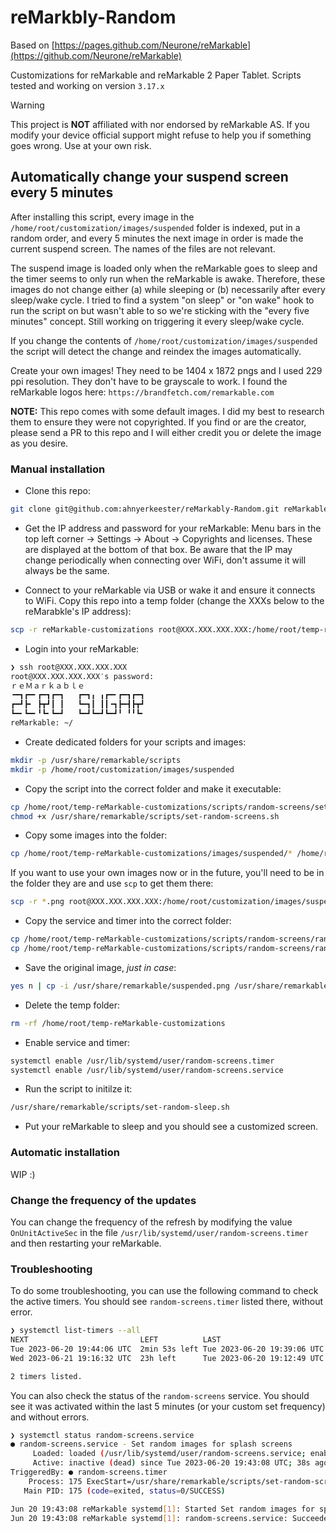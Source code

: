 # reMarkbly-Random
Based on [https://pages.github.com/Neurone/reMarkable](https://github.com/Neurone/reMarkable)

Customizations for reMarkable and reMarkable 2 Paper Tablet.
Scripts tested and working on version `3.17.x`

> [!WARNING]
> This project is **NOT** affiliated with nor endorsed by reMarkable AS. If you modify your device official support might refuse to help you if something goes wrong. Use at your own risk.

## Automatically change your suspend screen every 5 minutes

After installing this script, every image in the `/home/root/customization/images/suspended` folder is indexed, put in a random order, and every 5 minutes the next image in order is made the current suspend screen. The names of the files are not relevant.

The suspend image is loaded only when the reMarkable goes to sleep and the timer seems to only run when the reMarkable is awake. Therefore, these images do not change either (a) while sleeping or (b) necessarily after every sleep/wake cycle. I tried to find a system "on sleep" or "on wake" hook to run the script on but wasn't able to so we're sticking with the "every five minutes" concept. Still working on triggering it every sleep/wake cycle.

If you change the contents of `/home/root/customization/images/suspended` the script will detect the change and reindex the images automatically.

Create your own images! They need to be 1404 x 1872 pngs and I used 229 ppi resolution. They don't have to be grayscale to work. I found the reMarkable logos here: `https://brandfetch.com/remarkable.com`

**NOTE:** This repo comes with some default images. I did my best to research them to ensure they were not copyrighted. If you find or are the creator, please send a PR to this repo and I will either credit you or delete the image as you desire.

### Manual installation

- Clone this repo:

```bash
git clone git@github.com:ahnyerkeester/reMarkably-Random.git reMarkable-customizations
```

- Get the IP address and password for your reMarkable: Menu bars in the top left corner -> Settings -> About -> Copyrights and licenses. These are displayed at the bottom of that box. Be aware that the IP may change periodically when connecting over WiFi, don't assume it will always be the same.

- Connect to your reMarkable via USB or wake it and ensure it connects to WiFi. Copy this repo into a temp folder (change the XXXs below to the reMarabkle's IP address):

```bash
scp -r reMarkable-customizations root@XXX.XXX.XXX.XXX:/home/root/temp-reMarkable-customizations
```

- Login into your reMarkable:

```bash
❯ ssh root@XXX.XXX.XXX.XXX
root@XXX.XXX.XXX.XXX′s password:
ｒｅＭａｒｋａｂｌｅ
╺━┓┏━╸┏━┓┏━┓   ┏━┓╻ ╻┏━╸┏━┓┏━┓
┏━┛┣╸ ┣┳┛┃ ┃   ┗━┓┃ ┃┃╺┓┣━┫┣┳┛
┗━╸┗━╸╹┗╸┗━┛   ┗━┛┗━┛┗━┛╹ ╹╹┗╸
reMarkable: ~/
```

- Create dedicated folders for your scripts and images:

```bash
mkdir -p /usr/share/remarkable/scripts
mkdir -p /home/root/customization/images/suspended
```

- Copy the script into the correct folder and make it executable:

```bash
cp /home/root/temp-reMarkable-customizations/scripts/random-screens/set-random-screens.sh /usr/share/remarkable/scripts/
chmod +x /usr/share/remarkable/scripts/set-random-screens.sh
```

- Copy some images into the folder:

```bash
cp /home/root/temp-reMarkable-customizations/images/suspended/* /home/root/customization/images/suspended
```

If you want to use your own images now or in the future, you'll need to be in the folder they are and use `scp` to get them there:

```bash
scp -r *.png root@XXX.XXX.XXX.XXX:/home/root/customization/images/suspended
```

- Copy the service and timer into the correct folder:

```bash
cp /home/root/temp-reMarkable-customizations/scripts/random-screens/random-screens.service /usr/lib/systemd/user/random-screens.service
cp /home/root/temp-reMarkable-customizations/scripts/random-screens/random-screens.timer /usr/lib/systemd/user/random-screens.timer
```

- Save the original image, _just in case_:

```bash
yes n | cp -i /usr/share/remarkable/suspended.png /usr/share/remarkable/suspended.original.png
```

- Delete the temp folder:

```bash
rm -rf /home/root/temp-reMarkable-customizations
```

- Enable service and timer:

```bash
systemctl enable /usr/lib/systemd/user/random-screens.timer
systemctl enable /usr/lib/systemd/user/random-screens.service
```

- Run the script to initilze it:

```bash
/usr/share/remarkable/scripts/set-random-sleep.sh
```

- Put your reMarkable to sleep and you should see a customized screen.

### Automatic installation

WIP :)

### Change the frequency of the updates

You can change the frequency of the refresh by modifying the value `OnUnitActiveSec` in the file `/usr/lib/systemd/user/random-screens.timer` and then restarting your reMarkable.

### Troubleshooting

To do some troubleshooting, you can use the following command to check the active timers. You should see `random-screens.timer` listed there, without error.

```bash
❯ systemctl list-timers --all
NEXT                         LEFT          LAST                         PASSED      UNIT                         ACTIVATES
Tue 2023-06-20 19:44:06 UTC  2min 53s left Tue 2023-06-20 19:39:06 UTC  2min 6s ago random-screens.timer         random-screens.service
Wed 2023-06-21 19:16:32 UTC  23h left      Tue 2023-06-20 19:12:49 UTC  28min ago   systemd-tmpfiles-clean.timer systemd-tmpfiles-clean.service

2 timers listed.
```

You can also check the status of the `random-screens` service. You should see it was activated within the last 5 minutes (or your custom set frequency) and without errors.

```bash
❯ systemctl status random-screens.service
● random-screens.service - Set random images for splash screens
     Loaded: loaded (/usr/lib/systemd/user/random-screens.service; enabled; vendor preset: disabled)
     Active: inactive (dead) since Tue 2023-06-20 19:43:08 UTC; 38s ago
TriggeredBy: ● random-screens.timer
    Process: 175 ExecStart=/usr/share/remarkable/scripts/set-random-screens.sh (code=exited, status=0/SUCCESS)
   Main PID: 175 (code=exited, status=0/SUCCESS)

Jun 20 19:43:08 reMarkable systemd[1]: Started Set random images for splash screens.
Jun 20 19:43:08 reMarkable systemd[1]: random-screens.service: Succeeded.
```
